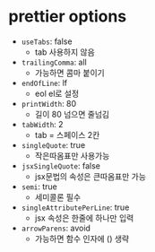 
# prettier options
- `useTabs`: false 
  - tab 사용하지 않음  
- `trailingComma`: all
  - 가능하면 콤마 붙이기  
- `endOfLine`: lf 
  - eol el로 설정  
- `printWidth`: 80 
  - 길이 80 넘으면 줄넘김  
- `tabWidth`: 2  
  - tab = 스페이스 2칸  
- `singleQuote`: true  
  - 작은따옴표만 사용가능  
- `jsxSingleQuote`: false  
  - jsx문법의 속성은 큰따옴표만 가능  
- `semi`: true  
  - 세미콜론 필수  
- `singleAttributePerLine`: true  
  - jsx 속성은 한줄에 하나만 입력  
- `arrowParens`: avoid 
  - 가능하면 함수 인자에 () 생략
